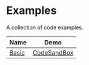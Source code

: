 # Examples

A collection of code examples.

| Name                                                                             | Demo                                                                                            |
| -------------------------------------------------------------------------------- | ----------------------------------------------------------------------------------------------- |
| [Basic](https://github.com/wellyshen/react-cool-form/tree/master/examples/basic) | [CodeSandBox](https://codesandbox.io/s/rcf-basic-jq93g?fontsize=14&hidenavigation=1&theme=dark) |
